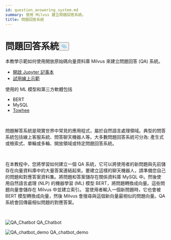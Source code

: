```yaml
---
id: question_answering_system.md
summary: 使用 Milvus 建立問題回答系統。
title: 問題回答系統
---
```

<h1 id="Question-Answering-System" class="common-anchor-header">問題回答系統<button data-href="#Question-Answering-System" class="anchor-icon" translate="no">
      <svg translate="no"
        aria-hidden="true"
        focusable="false"
        height="20"
        version="1.1"
        viewBox="0 0 16 16"
        width="16"
      >
        <path
          fill="#0092E4"
          fill-rule="evenodd"
          d="M4 9h1v1H4c-1.5 0-3-1.69-3-3.5S2.55 3 4 3h4c1.45 0 3 1.69 3 3.5 0 1.41-.91 2.72-2 3.25V8.59c.58-.45 1-1.27 1-2.09C10 5.22 8.98 4 8 4H4c-.98 0-2 1.22-2 2.5S3 9 4 9zm9-3h-1v1h1c1 0 2 1.22 2 2.5S13.98 12 13 12H9c-.98 0-2-1.22-2-2.5 0-.83.42-1.64 1-2.09V6.25c-1.09.53-2 1.84-2 3.25C6 11.31 7.55 13 9 13h4c1.45 0 3-1.69 3-3.5S14.5 6 13 6z"
        ></path>
      </svg>
    </button></h1><p>本教學示範如何使用開放原始碼向量資料庫 Milvus 來建立問題回答 (QA) 系統。</p>
<ul>
<li><a href="https://github.com/towhee-io/examples/tree/main/nlp/question_answering">開啟 Jupyter 記事本</a></li>
<li><a href="https://milvus.io/milvus-demos/">試用線上示範</a></li>
</ul>
<p>使用的 ML 模型和第三方軟體包括</p>
<ul>
<li>BERT</li>
<li>MySQL</li>
<li><a href="https://towhee.io/">Towhee</a></li>
</ul>
<p></br></p>
<p>問題解答系統是現實世界中常見的應用程式，屬於自然語言處理領域。典型的問答系統包括線上客服系統、問答聊天機器人等。大多數問題回答系統可分為: 產生式或檢索式、單輪或多輪、開放領域或特定問題回答系統。</p>
<p></br></p>
<p>在本教程中，您將學習如何建立一個 QA 系統，它可以將使用者的新問題與先前儲存在向量資料庫中的大量答案連結起來。要建立這樣的聊天機器人，請準備您自己的問題和對應答案資料集。將問題和答案儲存在關係資料庫 MySQL 中。然後使用自然語言處理 (NLP) 的機器學習 (ML) 模型 BERT，將問題轉換成向量。這些問題向量會儲存在 Milvus 中並建立索引。  當使用者輸入一個新問題時，它也會被 BERT 模型轉換成向量，然後 Milvus 會搜尋與這個新向量最相似的問題向量。QA 系統會回傳最相似問題的對應答案。</p>
<p></br></p>
<p>
  
   <span class="img-wrapper"> <img translate="no" src="/docs/v2.6.x/assets/qa_chatbot.png" alt="QA_Chatbot" class="doc-image" id="qa_chatbot" />
   </span> <span class="img-wrapper"> <span>QA_Chatbot</span> </span></p>
<p>
  
   <span class="img-wrapper"> <img translate="no" src="/docs/v2.6.x/assets/qa_chatbot_demo.png" alt="QA_chatbot_demo" class="doc-image" id="qa_chatbot_demo" />
   </span> <span class="img-wrapper"> <span>QA_chatbot_demo</span> </span></p>
